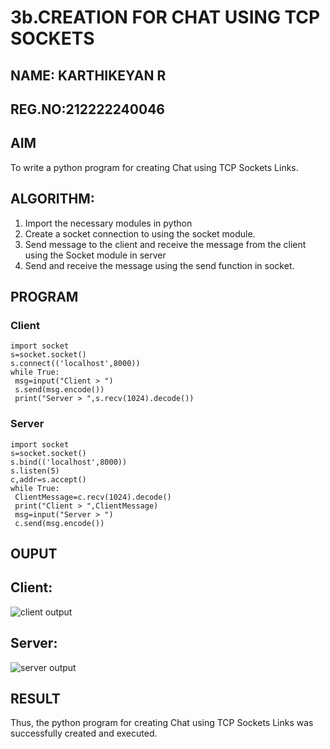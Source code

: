 # 3b.CREATION FOR CHAT USING TCP SOCKETS
## NAME: KARTHIKEYAN R
## REG.NO:212222240046
## AIM
To write a python program for creating Chat using TCP Sockets Links.
## ALGORITHM:
1. Import the necessary modules in python
2. Create a socket connection to using the socket module.
3. Send message to the client and receive the message from the client using the Socket module in
 server
4. Send and receive the message using the send function in socket.
## PROGRAM
### Client
```
import socket
s=socket.socket()
s.connect(('localhost',8000))
while True:
 msg=input("Client > ")
 s.send(msg.encode())
 print("Server > ",s.recv(1024).decode())
```
### Server
```
import socket
s=socket.socket()
s.bind(('localhost',8000))
s.listen(5)
c,addr=s.accept()
while True:
 ClientMessage=c.recv(1024).decode()
 print("Client > ",ClientMessage)
 msg=input("Server > ")
 c.send(msg.encode())
```
## OUPUT
## Client:
![client output](https://github.com/AnnaLahari/3b_CHAT_USING_TCP_SOCKETS/assets/149365425/047ce11a-a4d7-4371-a1fb-2c4d62fec59d)
## Server:
![server output](https://github.com/AnnaLahari/3b_CHAT_USING_TCP_SOCKETS/assets/149365425/b9ecce04-e616-4ac9-8e6f-af7939cca60d)


## RESULT
Thus, the python program for creating Chat using TCP Sockets Links was successfully 
created and executed.
